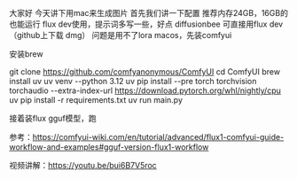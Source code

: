 大家好
今天讲下用mac来生成图片
首先我们讲一下配置
推荐内存24GB，16GB的也能运行
flux dev使用，提示词多写一些，好点
diffusionbee 可直接用flux dev （github上下载 dmg） 问题是用不了lora
macos，先装comfyui

安装brew

git clone https://github.com/comfyanonymous/ComfyUI
cd ComfyUI
brew install uv
uv venv --python 3.12
uv pip install --pre torch torchvision torchaudio --extra-index-url https://download.pytorch.org/whl/nightly/cpu
uv pip install -r requirements.txt
uv run main.py

接着装flux gguf模型，跑

参考：https://comfyui-wiki.com/en/tutorial/advanced/flux1-comfyui-guide-workflow-and-examples#gguf-version-flux1-workflow

视频讲解：https://youtu.be/bui6B7V5roc
